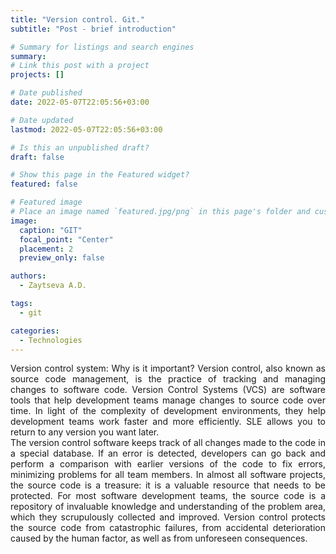```yaml
---
title: "Version control. Git."
subtitle: "Post - brief introduction"

# Summary for listings and search engines
summary: 
# Link this post with a project
projects: []

# Date published
date: 2022-05-07T22:05:56+03:00

# Date updated
lastmod: 2022-05-07T22:05:56+03:00

# Is this an unpublished draft?
draft: false

# Show this page in the Featured widget?
featured: false

# Featured image
# Place an image named `featured.jpg/png` in this page's folder and customize its options here.
image:
  caption: "GIT"
  focal_point: "Center"
  placement: 2
  preview_only: false

authors:
  - Zaytseva A.D.

tags:
  - git

categories:
  - Technologies
---
```


<div style="text-align:justify">Version control system: Why is it important? Version control, also known as source code management, is the practice of tracking and managing changes to software code. Version Control Systems (VCS) are software tools that help development teams manage changes to source code over time. In light of the complexity of development environments, they help development teams work faster and more efficiently. SLE allows you to return to any version you want later.</div>

<div style="text-align:justify">The version control software keeps track of all changes made to the code in a special database. If an error is detected, developers can go back and perform a comparison with earlier versions of the code to fix errors, minimizing problems for all team members. In almost all software projects, the source code is a treasure: it is a valuable resource that needs to be protected. For most software development teams, the source code is a repository of invaluable knowledge and understanding of the problem area, which they scrupulously collected and improved. Version control protects the source code from catastrophic failures, from accidental deterioration caused by the human factor, as well as from unforeseen consequences.</div>
